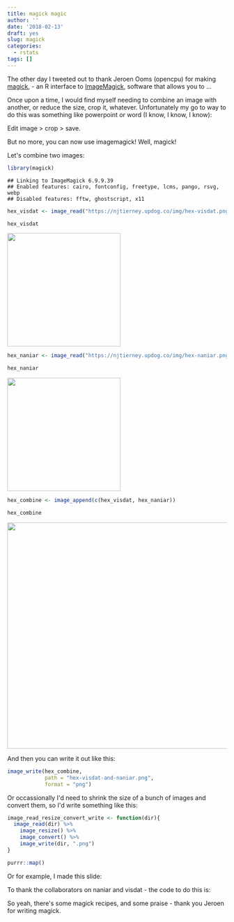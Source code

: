 ```yaml
---
title: magick magic
author: ''
date: '2018-02-13'
draft: yes
slug: magick
categories:
  - rstats
tags: []
---
```


The other day I tweeted out to thank Jeroen Ooms (opencpu) for making [magick](), - an R interface to [ImageMagick](), software that allows you to ...

Once upon a time, I would find myself needing to combine an image with another, or reduce the size, crop it, whatever. Unfortunately my go to way to do this was something like powerpoint or word (I know, I know, I know): 

Edit image > crop > save.

But no more, you can now use imagemagick! Well, magick!

Let's combine two images:


```r
library(magick)
```

```
## Linking to ImageMagick 6.9.9.39
## Enabled features: cairo, fontconfig, freetype, lcms, pango, rsvg, webp
## Disabled features: fftw, ghostscript, x11
```

```r
hex_visdat <- image_read("https://njtierney.updog.co/img/hex-visdat.png")

hex_visdat
```

<img src="/post/2018-02-13-magick_files/figure-html/intro-to-magick-1.png" width="260" />

```r
hex_naniar <- image_read("https://njtierney.updog.co/img/hex-naniar.png")

hex_naniar
```

<img src="/post/2018-02-13-magick_files/figure-html/intro-to-magick-2.png" width="260" />

```r
hex_combine <- image_append(c(hex_visdat, hex_naniar))

hex_combine
```

<img src="/post/2018-02-13-magick_files/figure-html/intro-to-magick-3.png" width="519" />

And then you can write it out like this:


```r
image_write(hex_combine,
            path = "hex-visdat-and-naniar.png",
            format = "png")
```


Or occassionally I'd need to shrink the size of a bunch of images and convert them, so I'd write something like this:


```r
image_read_resize_convert_write <- function(dir){
  image_read(dir) %>%
    image_resize() %>%
    image_convert() %>%
    image_write(dir, ".png")
}

purrr::map()
```

Or for example, I made this slide:



To thank the collaborators on naniar and visdat - the code to do this is:



So yeah, there's some magick recipes, and some praise - thank you Jeroen for writing magick.

